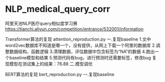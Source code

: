 # NLP_medical_query_corr
阿里天池NLP医疗query相似度学习赛
https://tianchi.aliyun.com/competition/entrance/532001/information

Transformer算法的复现
attention_reproduction.py
    一.复现baseline
    1.文中word2vec数据库不知道是哪一个，没有提供，从网上下载一个阿里的数据库
    2.调整数据结构，函数逻辑
    3.清理数据，评估数据中包含标签为“NA”的数据
    4.跑出一个baseline模型和结果
    5.预测代码有bug，进行预测时还需要标签，修改bug
    复现模型在测试集上的结果：76.88
    二.模型调优

BERT算法的复现
bert_reproduction.py
    一.复现baseline
